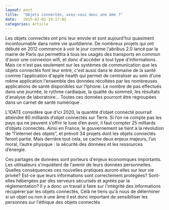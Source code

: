 ```yaml
---
layout: post
title:  "Objets connectés, avez-vous donc une âme ?"
date:   2015-02-01 19:17:02
categories: Article
---
```


Les objets connectés ont pris leur envole et sont aujourd'hui quasiment incontournable dans notre vie quotdienne.
De nombreux projets qui ont débuté en 2012 commence à voir le jour comme l'abribus 2.0 lancé par la mairie de Paris qui permettra à tous les usagés des transports en commun d'avoir une connexion wifi, et donc d'accéder à tout type d'informations .
Mais ce n'est pas seulement sur les systèmes de communication que les objets connectés font leur entré, c'est aussi dans le domaine de la santé comme l'application d'apple health qui permet de centraliser au sein d'une même application l'ensemble des données récoltées par les nombreuses applications de santé disponibles sur l'Iphone:
Le nombre de pas effectués dans une journée, le rythme cardiaque, la qualité du sommeil, les résultats d'analyse de laboratoire... Toutes ces données pourront être regroupées dans un carnet de santé numérique .

L’IDATE considère que d’ici 2020, la quantité d’objet connecté pourrait atteindre 80 milliards d’objet connectés sur Terre. Si l’on ne compte pas les pays qui ne peuvent s’offrir le luxe d’en avoir, il faut compter 25 milliards d’objets connectés. Ainsi en France, le gouvernement se tient à la révolution de “l’internet des objets”, et prévoit 34 projets dont les objets connectés feront partie. Mais derrière tout cela, se cache deux enjeux majeurs, l’un moral, l’autre physique : la sécurité des données et les ressources d’énergie.

Ces partages de données sont porteurs d'enjeux économiques importants. Les utilisateurs s'inquiètent de l'avenir de leurs données personnelles. Quelles conséquences ces nouvelles pratiques auront-elles sur leur vie privée? Est-ce que leurs informations sont correctement protégées? Sont-elles hébergées par des serveurs sécurisés et agréés par la réglementation?
Il y a donc un travail à faire sur l'intégrité des informations récupérer par les objets connectés,
Celà ne tiens qu'à nous de déterminer si un objet ou non à une âme il est donc important de sensibiliser les personnes sur l'éthique des objets connectés